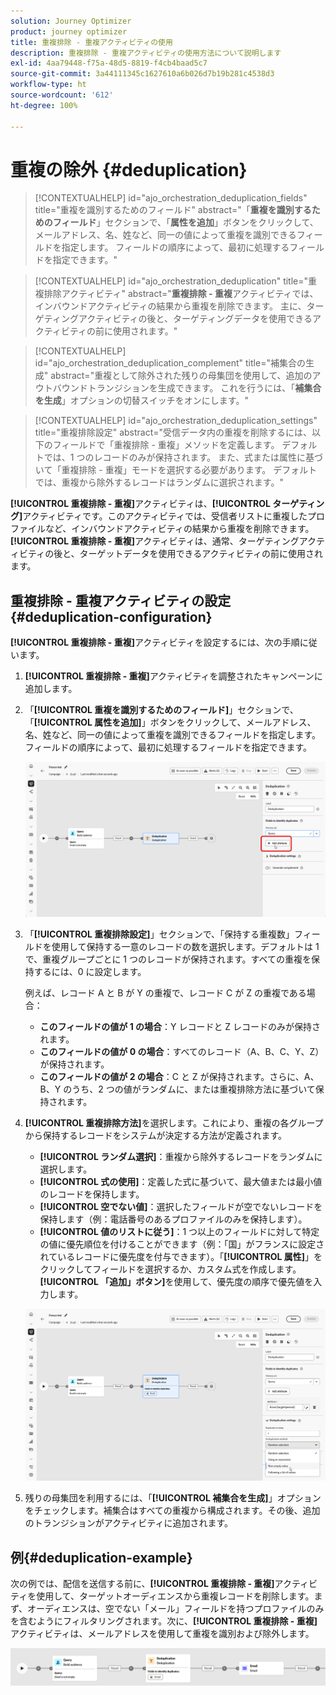 ```yaml
---
solution: Journey Optimizer
product: journey optimizer
title: 重複排除 - 重複アクティビティの使用
description: 重複排除 - 重複アクティビティの使用方法について説明します
exl-id: 4aa79448-f75a-48d5-8819-f4cb4baad5c7
source-git-commit: 3a44111345c1627610a6b026d7b19b281c4538d3
workflow-type: ht
source-wordcount: '612'
ht-degree: 100%

---
```



# 重複の除外 {#deduplication}

>[!CONTEXTUALHELP]
>id="ajo_orchestration_deduplication_fields"
>title="重複を識別するためのフィールド"
>abstract="「**重複を識別するためのフィールド**」セクションで、「**属性を追加**」ボタンをクリックして、メールアドレス、名、姓など、同一の値によって重複を識別できるフィールドを指定します。 フィールドの順序によって、最初に処理するフィールドを指定できます。"

>[!CONTEXTUALHELP]
>id="ajo_orchestration_deduplication"
>title="重複排除アクティビティ"
>abstract="**重複排除 - 重複**&#x200B;アクティビティでは、インバウンドアクティビティの結果から重複を削除できます。 主に、ターゲティングアクティビティの後と、ターゲティングデータを使用できるアクティビティの前に使用されます。"

>[!CONTEXTUALHELP]
>id="ajo_orchestration_deduplication_complement"
>title="補集合の生成"
>abstract="重複として除外された残りの母集団を使用して、追加のアウトバウンドトランジションを生成できます。 これを行うには、「**補集合を生成**」オプションの切替スイッチをオンにします。"

>[!CONTEXTUALHELP]
>id="ajo_orchestration_deduplication_settings"
>title="重複排除設定"
>abstract="受信データ内の重複を削除するには、以下のフィールドで「重複排除 - 重複」メソッドを定義します。 デフォルトでは、1 つのレコードのみが保持されます。 また、式または属性に基づいて「重複排除 - 重複」モードを選択する必要があります。 デフォルトでは、重複から除外するレコードはランダムに選択されます。"

**[!UICONTROL 重複排除 - 重複]**&#x200B;アクティビティは、**[!UICONTROL ターゲティング]**&#x200B;アクティビティです。このアクティビティでは、受信者リストに重複したプロファイルなど、インバウンドアクティビティの結果から重複を削除できます。**[!UICONTROL 重複排除 - 重複]**&#x200B;アクティビティは、通常、ターゲティングアクティビティの後と、ターゲットデータを使用できるアクティビティの前に使用されます。

## 重複排除 - 重複アクティビティの設定{#deduplication-configuration}

**[!UICONTROL 重複排除 - 重複]**&#x200B;アクティビティを設定するには、次の手順に従います。


1. **[!UICONTROL 重複排除 - 重複]**&#x200B;アクティビティを調整されたキャンペーンに追加します。

1. 「**[!UICONTROL 重複を識別するためのフィールド]**」セクションで、「**[!UICONTROL 属性を追加]**」ボタンをクリックして、メールアドレス、名、姓など、同一の値によって重複を識別できるフィールドを指定します。 フィールドの順序によって、最初に処理するフィールドを指定できます。

   ![](../assets/deduplication-1.png)

1. 「**[!UICONTROL 重複排除設定]**」セクションで、「保持する重複数」フィールドを使用して保持する一意のレコードの数を選択します。デフォルトは 1 で、重複グループごとに 1 つのレコードが保持されます。すべての重複を保持するには、0 に設定します。

   例えば、レコード A と B が Y の重複で、レコード C が Z の重複である場合：

   * **このフィールドの値が 1 の場合**：Y レコードと Z レコードのみが保持されます。
   * **このフィールドの値が 0 の場合**：すべてのレコード（A、B、C、Y、Z）が保持されます。
   * **このフィールドの値が 2 の場合**：C と Z が保持されます。さらに、A、B、Y のうち、2 つの値がランダムに、または重複排除方法に基づいて保持されます。

1. **[!UICONTROL 重複排除方法]**&#x200B;を選択します。これにより、重複の各グループから保持するレコードをシステムが決定する方法が定義されます。

   * **[!UICONTROL ランダム選択]**：重複から除外するレコードをランダムに選択します。
   * **[!UICONTROL 式の使用]**：定義した式に基づいて、最大値または最小値のレコードを保持します。
   * **[!UICONTROL 空でない値]**：選択したフィールドが空でないレコードを保持します（例：電話番号のあるプロファイルのみを保持します）。
   * **[!UICONTROL 値のリストに従う]**：1 つ以上のフィールドに対して特定の値に優先順位を付けることができます（例：「国」がフランスに設定されているレコードに優先度を付与できます）。「**[!UICONTROL 属性]**」をクリックしてフィールドを選択するか、カスタム式を作成します。**[!UICONTROL 「追加」ボタン]**&#x200B;を使用して、優先度の順序で優先値を入力します。

   ![](../assets/deduplication-2.png)

1. 残りの母集団を利用するには、「**[!UICONTROL 補集合を生成]**」オプションをチェックします。補集合はすべての重複から構成されます。その後、追加のトランジションがアクティビティに追加されます。

## 例{#deduplication-example}

次の例では、配信を送信する前に、**[!UICONTROL 重複排除 - 重複]**&#x200B;アクティビティを使用して、ターゲットオーディエンスから重複レコードを削除します。まず、オーディエンスは、空でない「メール」フィールドを持つプロファイルのみを含むようにフィルタリングされます。次に、**[!UICONTROL 重複排除 - 重複]**&#x200B;アクティビティは、メールアドレスを使用して重複を識別および除外します。

![](../assets/deduplication-3.png)
